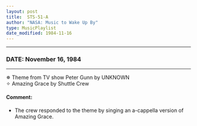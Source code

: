 ```yaml
---
layout: post
title:  STS-51-A
author: "NASA: Music to Wake Up By"
type: MusicPlaylist
date_modified: 1984-11-16
---
```


----
### DATE: November 16, 1984
----
✵ Theme from TV show Peter Gunn by UNKNOWN  &nbsp;<br />✧ Amazing Grace by Shuttle Crew

#### Comment:
* The crew responded to the theme by singing an a-cappella version of Amazing Grace.
